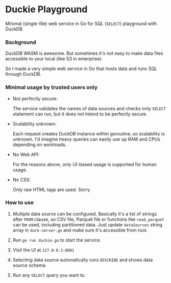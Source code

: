 # Duckie Playground

Minimal (single-file) web service in Go for SQL (`SELECT`) playground with DuckDB 

### Background

DuckDB WASM is awesome. But sometimes it's not easy to make data files accessible to your local (like S3 in enterprise).

So I made a very simple web service in Go that hosts data and runs SQL through DuckDB.

### Minimal usage by trusted users only

* Not perfectly secure:

    The service validates the names of data sources and checks only `SELECT` statement can run, but it does not intend to be perfectly secure. 

* Scalability unknown:

    Each request creates DuckDB instance within goroutine, so scalability is unknown. I'd imagine heavy queries can easily use up RAM and CPUs depending on workloads.

* No Web API:

    For the reasons above, only UI-based usage is supported for human usage.

* No CSS:

    Only raw HTML tags are used. Sorry.

### How to use

1. Multiple data source can be configured. Basically it's a list of strings after `FROM` clause, so CSV file, Parquet file or functions like `read_parquet` can be used, including partitioned data. Just update `dataSources` string array in `duck-server.go` and make sure it's accessible from root.

2. Run `go run duckie.go` to start the service.

3. Visit the UI at `127.0.0.1:8081`

4. Selecting data source automatically runs `DESCRIBE` and shows data source schema.

5. Run any `SELECT` query you want to.
